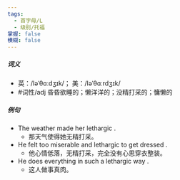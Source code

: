 ```yaml
---
tags:
  - 首字母/L
  - 级别/托福
掌握: false
模糊: false
---
```

##### 词义
- 英：/ləˈθɑːdʒɪk/； 美：/ləˈθɑːrdʒɪk/
- #词性/adj  昏昏欲睡的；懒洋洋的；没精打采的；慵懒的
##### 例句
- The weather made her lethargic .
	- 那天气使得她无精打采。
- He felt too miserable and lethargic to get dressed .
	- 他心情低落，无精打采，完全没有心思穿衣整装。
- He does everything in such a lethargic way .
	- 这人做事真肉。
